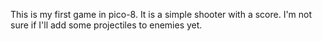 This is my first game in pico-8. It is a simple shooter with a score. I'm not sure if I'll add some projectiles to enemies yet.
